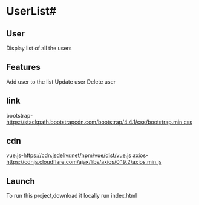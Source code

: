 # UserList#

## User
Display list of all the users

## Features
Add user to the list
Update user
Delete user

## link
bootstrap-https://stackpath.bootstrapcdn.com/bootstrap/4.4.1/css/bootstrap.min.css

## cdn
vue.js-https://cdn.jsdelivr.net/npm/vue/dist/vue.js
axios-https://cdnjs.cloudflare.com/ajax/libs/axios/0.19.2/axios.min.js

## Launch
To run this project,download it locally
run index.html

